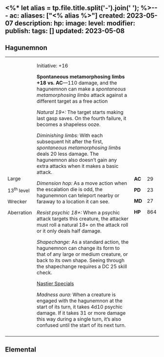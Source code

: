<%* let alias = tp.file.title.split('-').join(' '); %>---
ac: 
aliases: ["<% alias %>"]
created: 2023-05-07
description: 
hp: 
image: 
level: 
modifier: 
publish: 
tags: []
updated: 2023-05-08
---

## Hagunemnon

<table>
<colgroup>
<col style="width: 16%" />
<col style="width: 71%" />
<col style="width: 5%" />
<col style="width: 6%" />
</colgroup>
<tbody>
<tr class="odd">
<td><p>Large</p>
<p>13<sup>th</sup> level</p>
<p>Wrecker</p>
<p>Aberration</p></td>
<td><p>Initiative: +16</p>
<p><strong>Spontaneous metamorphosing limbs +18 vs. AC</strong>—110
damage, and the hagunemnon can make a <em>spontaneous metamorphosing
limbs</em> attack against a different target as a free action</p>
<p><em>Natural 19+:</em> The target starts making last gasp saves. On
the fourth failure, it becomes a shapeless ooze.</p>
<p><em>Diminishing limbs:</em> With each subsequent hit after the first,
<em>spontaneous metamorphosing limbs</em> deals 20 less damage. The
hagunemnon also doesn’t gain any extra attacks when it makes a basic
attack.</p>
<p><em>Dimension hop:</em> As a move action when the escalation die is
odd, the hagunemnon can teleport nearby or faraway to a location it can
see.</p>
<p><em>Resist psychic 18+:</em> When a psychic attack targets this
creature, the attacker must roll a natural 18+ on the attack roll or it
only deals half damage.</p>
<p><em>Shapechange:</em> As a standard action, the hagunemnon can change
its form to that of any large or medium creature, or back to its own
shape. Seeing through the shapechange requires a DC 25 skill check.</p>
<p><u>Nastier Specials</u></p>
<p><em>Madness aura:</em> When a creature is engaged with the hagunemnon
at the start of its turn, it takes 4d10 psychic damage. If it takes 31
or more damage this way during a single turn, it’s also confused until
the start of its next turn.</p></td>
<td><p><strong>AC</strong></p>
<p><strong>PD</strong></p>
<p><strong>MD</strong></p>
<p><strong>HP</strong></p></td>
<td><p>29</p>
<p>23</p>
<p>27</p>
<p>864</p></td>
</tr>
<tr class="even">
<td></td>
<td></td>
<td></td>
<td></td>
</tr>
</tbody>
</table>

## Elemental
